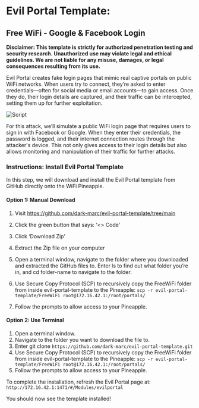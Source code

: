 # Evil Portal Template: 
## Free WiFi - Google & Facebook Login

**Disclaimer: This template is strictly for authorized penetration testing and security research. Unauthorized use may violate legal and ethical guidelines. We are not liable for any misuse, damages, or legal consequences resulting from its use.**

Evil Portal creates fake login pages that mimic real captive portals on public WiFi networks. When users try to connect, they’re asked to enter credentials—often for social media or email accounts—to gain access. Once they do, their login details are captured, and their traffic can be intercepted, setting them up for further exploitation.

![Script](https://media2.giphy.com/media/v1.Y2lkPTc5MGI3NjExcXFuNzRzcTIxdm94Yml3ZTY1ZWo3cmFmM3pjZG9rejYzMDMxa3B3cyZlcD12MV9pbnRlcm5hbF9naWZfYnlfaWQmY3Q9Zw/kCYDhFs4TSY0qmrtaC/giphy.gif)

For this attack, we’ll simulate a public WiFi login page that requires users to sign in with Facebook or Google. When they enter their credentials, the password is logged, and their internet connection routes through the attacker's device. This not only gives access to their login details but also allows monitoring and manipulation of their traffic for further attacks.

### Instructions: Install Evil Portal Template

In this step, we will download and install the Evil Portal template from GitHub directly onto the WiFi Pineapple. 

#### Option 1: Manual Download

1. Visit https://github.com/dark-marc/evil-portal-template/tree/main
2. Click the green button that says: ‘<> Code’
3. Click ‘Download Zip’
4. Extract the Zip file on your computer
5. Open a terminal window, navigate to the folder where you downloaded and extracted the GitHub files to. Enter ls to find out what folder you’re in, and cd folder-name to navigate to the folder.
6. Use Secure Copy Protocol (SCP) to recursively copy the FreeWiFi folder from inside evil-portal-template to the Pineapple: ```scp -r evil-portal-template/FreeWiFi root@172.16.42.1:/root/portals/```

7. Follow the prompts to allow access to your Pineapple.

#### Option 2: Use Terminal

1. Open a terminal window.
2. Navigate to the folder you want to download the file to.
3. Enter git clone ```https://github.com/dark-marc/evil-portal-template.git```
4. Use Secure Copy Protocol (SCP) to recursively copy the FreeWiFi folder from inside evil-portal-template to the Pineapple: ```scp -r evil-portal-template/FreeWiFi root@172.16.42.1:/root/portals/```
5. Follow the prompts to allow access to your Pineapple.

To complete the installation, refresh the Evil Portal page at: ```http://172.16.42.1:1471/#/Modules/evilportal```

You should now see the template installed! 
